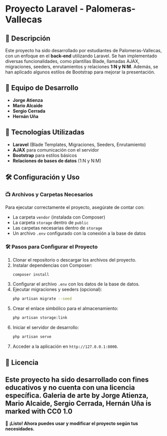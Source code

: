 # Proyecto Laravel - Palomeras-Vallecas

## 📌 Descripción
Este proyecto ha sido desarrollado por estudiantes de Palomeras-Vallecas, con un enfoque en el **back-end** utilizando Laravel. Se han implementado diversas funcionalidades, como plantillas Blade, llamadas AJAX, migraciones, seeders, enrutamientos y relaciones **1:N y N:M**. Además, se han aplicado algunos estilos de Bootstrap para mejorar la presentación.

## 👥 Equipo de Desarrollo
- **Jorge Atienza**
- **Mario Alcaide**
- **Sergio Cerrada**
- **Hernán Uña**

## 🚀 Tecnologías Utilizadas
- **Laravel** (Blade Templates, Migraciones, Seeders, Enrutamiento)
- **AJAX** para comunicación con el servidor
- **Bootstrap** para estilos básicos
- **Relaciones de bases de datos** (1:N y N:M)

## 🛠 Configuración y Uso

### 📺 Archivos y Carpetas Necesarios
Para ejecutar correctamente el proyecto, asegúrate de contar con:
- La carpeta `vendor` (instalada con Composer)
- La carpeta `storage` dentro de `public`
- Las carpetas necesarias dentro de `storage`
- Un archivo `.env` configurado con la conexión a la base de datos

### 🛠 Pasos para Configurar el Proyecto
1. Clonar el repositorio o descargar los archivos del proyecto.
2. Instalar dependencias con Composer:
   ```bash
   composer install
   ```
3. Configurar el archivo `.env` con los datos de la base de datos.
4. Ejecutar migraciones y seeders (opcional):
   ```bash
   php artisan migrate --seed
   ```
5. Crear el enlace simbólico para el almacenamiento:
   ```bash
   php artisan storage:link
   ```
6. Iniciar el servidor de desarrollo:
   ```bash
   php artisan serve
   ```
7. Acceder a la aplicación en `http://127.0.0.1:8000`.

## 📝 Licencia
Este proyecto ha sido desarrollado con fines educativos y no cuenta con una licencia específica.
Galeria de arte by **Jorge Atienza**, **Mario Alcaide**, **Sergio Cerrada**, **Hernán Uña** is marked with CC0 1.0 
---
💪 **¡Listo! Ahora puedes usar y modificar el proyecto según tus necesidades.**

